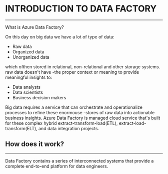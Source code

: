 # INTRODUCTION TO DATA FACTORY
---

What is Azure Data Factory?

On this day on big data we have a lot of type of data:
- Raw data
- Organized data
- Unorganized data

which ofthen stored in relational, non-relational and other storage systems. raw data doesn't have
-the proper context or meaning to provide meaningful insights to:
- Data analysts
- Data scientists
- Business decision makers

Big data requires a service that can orchestrate and operationalize processes to refine these enormouse
-stores of raw data into actionable business insights. Azure Data Factory is managed cloud service that's
built for these complex hybrid extract-transform-load(ETL), extract-load-transform(ELT), and data integration
projects.

## How does it work?
---

Data Factory contains a series of interconnected systems that provide a complete end-to-end platform for
data engineers.
